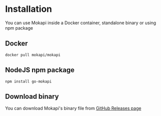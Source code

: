 # Installation

You can use Mokapi inside a Docker container, standalone binary
or using npm package

## Docker

```
docker pull mokapi/mokapi
```

## NodeJS npm package

```
npm install go-mokapi
```

## Download binary

You can download Mokapi's binary file from [GitHub Releases page](https://github.com/marle3003/mokapi/releases)

## 